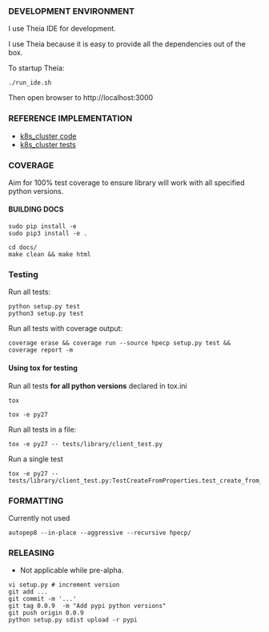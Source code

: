 ### DEVELOPMENT ENVIRONMENT

I use Theia IDE for development. 

I use Theia because it is easy to provide all the dependencies out of the box.

To startup Theia:

```
./run_ide.sh 
```

Then open browser to http://localhost:3000

### REFERENCE IMPLEMENTATION

 - [k8s_cluster code](https://github.com/hpe-container-platform-community/hpecp-python-library/blob/master/hpecp/k8s_cluster.py)
 - [k8s_cluster tests](https://github.com/hpe-container-platform-community/hpecp-python-library/blob/master/tests/library/k8s_cluster_test.py)

### COVERAGE

Aim for 100% test coverage to ensure library will work with all specified python versions.

#### BUILDING DOCS

```
sudo pip install -e
sudo pip3 install -e .

cd docs/
make clean && make html
```

### Testing

Run all tests:

```
python setup.py test
python3 setup.py test
```

Run all tests with coverage output:

```
coverage erase && coverage run --source hpecp setup.py test && coverage report -m
```

#### Using tox for testing

Run all tests **for all python versions** declared in tox.ini

```
tox
```

```
tox -e py27
```

Run all tests in a file:

```
tox -e py27 -- tests/library/client_test.py
```

Run a single test

```
tox -e py27 -- tests/library/client_test.py:TestCreateFromProperties.test_create_from_config_file_factory_method
```

### FORMATTING

Currently not used

```
autopep8 --in-place --aggressive --recursive hpecp/
```

### RELEASING

 - Not applicable while pre-alpha.

```
vi setup.py # increment version
git add ...
git commit -m '...'
git tag 0.0.9  -m "Add pypi python versions"
git push origin 0.0.9 
python setup.py sdist upload -r pypi
```

